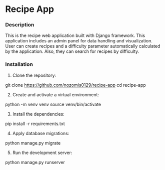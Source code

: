 # Recipe App

### Description

This is the recipe web application built with Django framework. This application includes an admin panel for data handling and visualization. User can create recipes and a difficulty parameter automatically calculated by the application. Also, they can search
for recipes by difficulty.

### Installation

1. Clone the repository:

git clone <https://github.com/nozomis0129/recipe-app>
cd recipe-app

2. Create and activate a virtual environment:

python -m venv venv
source venv/bin/activate

3. Install the dependencies:

pip install -r requirements.txt

4. Apply database migrations:

python manage.py migrate

5. Run the development server:

python manage.py runserver
